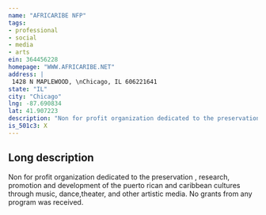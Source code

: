 ```yaml
---
name: "AFRICARIBE NFP"
tags:
- professional
- social
- media
- arts
ein: 364456228
homepage: "WWW.AFRICARIBE.NET"
address: |
 1428 N MAPLEWOOD, \nChicago, IL 606221641
state: "IL"
city: "Chicago"
lng: -87.690834
lat: 41.907223
description: "Non for profit organization dedicated to the preservation , research, promotion and development of the puerto rican and caribbean cultures through music, dance,theater, and other artistic media. "
is_501c3: X
---
```


## Long description

Non for profit organization dedicated to the preservation , research, promotion and development of the puerto rican and caribbean cultures through music, dance,theater, and other artistic media. No grants from any program was received. 
